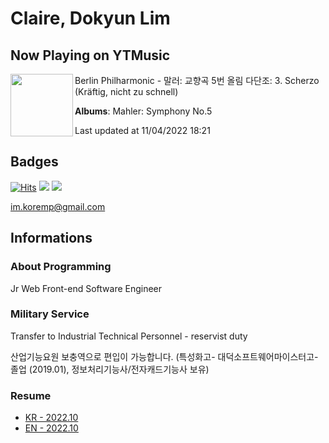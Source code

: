 # Claire, Dokyun Lim

## Now Playing on YTMusic

[<img align="left" width="100" src="https://lh3.googleusercontent.com/avi3JGO1O6IxMWeJ0ifzCAfZke0i0xRZ-5oU0XioNFH9UzVo3M-R7Eh45zI2vIyVF9DRE48iIqc254OD">](https://music.youtube.com/watch?v=_OVmMULSHco)

Berlin Philharmonic - 말러: 교향곡 5번 올림 다단조: 3. Scherzo (Kräftig, nicht zu schnell)

**Albums**: Mahler: Symphony No.5

Last updated at 11/04/2022 18:21

## Badges

[![Hits](https://hits.seeyoufarm.com/api/count/incr/badge.svg?url=https%3A%2F%2Fgithub.com%2Fkoremp%2Fkormep&count_bg=%2379C83D&title_bg=%23555555&icon=&icon_color=%23E7E7E7&title=hits&edge_flat=false)](https://hits.seeyoufarm.com)
<a href="https://dev.to/koremp"><img src="https://img.shields.io/badge/dev.to-0A0A0A?style=for-the-badge&logo=devdotto&logoColor=white"/></a>
<a href="https://www.linkedin.com/in/koremp"><img src="https://img.shields.io/badge/LinkedIn-0077B5?style=flat-square&logo=linkedin&logoColor=white"/></a>

im.koremp@gmail.com

## Informations

### About Programming

Jr Web Front-end Software Engineer

### Military Service

Transfer to Industrial Technical Personnel - reservist duty

산업기능요원 보충역으로 편입이 가능합니다. (특성화고- 대덕소프트웨어마이스터고- 졸업 (2019.01), 정보처리기능사/전자캐드기능사 보유)

### Resume

* [KR - 2022.10](./resume/README.md)
* [EN - 2022.10](./resume/README.en.md)
